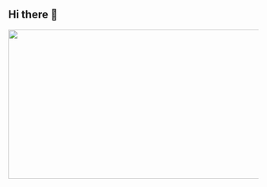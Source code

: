 ## Hi there 👋
<a href="https://github.com/devxb/gitanimals">
<img
  src="https://render.gitanimals.org/farms/myungji2"
  width="600"
  height="300"
/>
</a>
<!--
**myungji2/myungji2** is a ✨ _special_ ✨ repository because its `README.md` (this file) appears on your GitHub profile.

Here are some ideas to get you started:

- 🔭 I’m currently working on ...
- 🌱 I’m currently learning ...
- 👯 I’m looking to collaborate on ...
- 🤔 I’m looking for help with ...
- 💬 Ask me about ...
- 📫 How to reach me: ...
- 😄 Pronouns: ...
- ⚡ Fun fact: ...
-->
